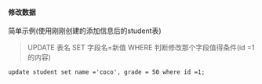 
#### 修改数据

简单示例(使用刚刚创建的添加信息后的student表)

> UPDATE 表名 SET 字段名=新值 WHERE 判断修改那个字段值得条件(id =1 的内容)

```update student set name ='coco', grade = 50 where id =1;```
